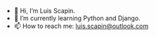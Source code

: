 - 👋 Hi, I’m Luis Scapin.
- 🌱 I’m currently learning Python and Django.
- 📫 How to reach me: luis.scapin@outlook.com

<!---
Luis-Scapin/Luis-Scapin is a ✨ special ✨ repository because its `README.md` (this file) appears on your GitHub profile.
You can click the Preview link to take a look at your changes.
--->
